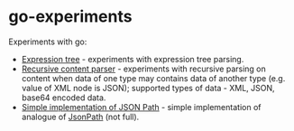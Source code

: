# go-experiments

Experiments with go:
* [Expression tree](expressiontree/) - experiments with expression tree parsing.
* [Recursive content parser](contentparsing/) - experiments with recursive parsing on content when data of one type may contains data of another type (e.g. value of XML node is JSON); supported types of data - XML, JSON, base64 encoded data.
* [Simple implementation of JSON Path](jsonpath/) - simple implementation of analogue of [JsonPath](https://github.com/json-path/JsonPath) (not full).